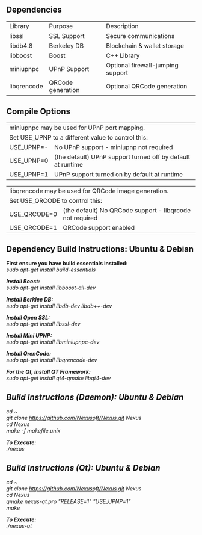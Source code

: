 <h2>Dependencies</h2>

<table>
<tr><td>Library</td><td>Purpose</td><td>Description</td></tr>
<tr><td>libssl</td><td>SSL Support</td><td>Secure communications</td></tr>
<tr><td>libdb4.8</td><td>Berkeley DB</td><td>Blockchain & wallet storage</td></tr>
<tr><td>libboost</td><td>Boost</td><td>C++ Library</td></tr>
<tr><td>miniupnpc</td><td>UPnP Support</td><td>Optional firewall-jumping support</td></tr>
<tr><td>libqrencode</td><td>QRCode generation</td><td>Optional QRCode generation</td></tr>
</table>


<h2>Compile Options</h3>

<table>
<tr><td colspan="2">miniupnpc may be used for UPnP port mapping.</td></tr>
<tr><td colspan="2">Set USE_UPNP to a different value to control this:</td></tr>
<tr><td>USE_UPNP=-</td><td>No UPnP support - miniupnp not required</td></tr>
<tr><td>USE_UPNP=0</td><td>(the default) UPnP support turned off by default at runtime</td></tr>
<tr><td>USE_UPNP=1</td><td>UPnP support turned on by default at runtime</td></tr>
</table>

<table>
<tr><td colspan="2">libqrencode may be used for QRCode image generation.</td></tr>
<tr><td colspan="2">Set USE_QRCODE to control this:</td></tr>
<tr><td>USE_QRCODE=0</td><td>(the default) No QRCode support - libqrcode not required</td></tr>
<tr><td>USE_QRCODE=1</td><td>QRCode support enabled</td></tr>
</table>
 
<h2>Dependency Build Instructions: Ubuntu & Debian</h2>

<b>First ensure you have build essentials installed:</b><br>
<i>sudo apt-get install build-essentials

<b>Install Boost:</b><br>
<i>sudo apt-get install libboost-all-dev</i>

<b>Install Berklee DB:</b><br>
<i>sudo apt-get install libdb-dev libdb++-dev</i>

<b>Install Open SSL:</b><br>
<i>sudo apt-get install libssl-dev</i>

<b>Install Mini UPNP:</b><br>
<i>sudo apt-get install libminiupnpc-dev</i>

<b>Install QrenCode:</b><br>
<i>sudo apt-get install libqrencode-dev</i>

<b>For the Qt, install QT Framework:</b><br>
<i>sudo apt-get install qt4-qmake libqt4-dev</i>

<h2>Build Instructions (Daemon): Ubuntu & Debian</h2>

cd ~<br>
git clone https://github.com/Nexusoft/Nexus.git Nexus<br>
cd Nexus<br>
make -f makefile.unix<br>

<b>To Execute:</b><br>
./nexus


<h2>Build Instructions (Qt): Ubuntu & Debian</h2>

cd ~<br>
git clone https://github.com/Nexusoft/Nexus.git Nexus<br>
cd Nexus<br>
qmake nexus-qt.pro "RELEASE=1" "USE_UPNP=1"<br>
make<br>

<b>To Execute:</b><br>
./nexus-qt

